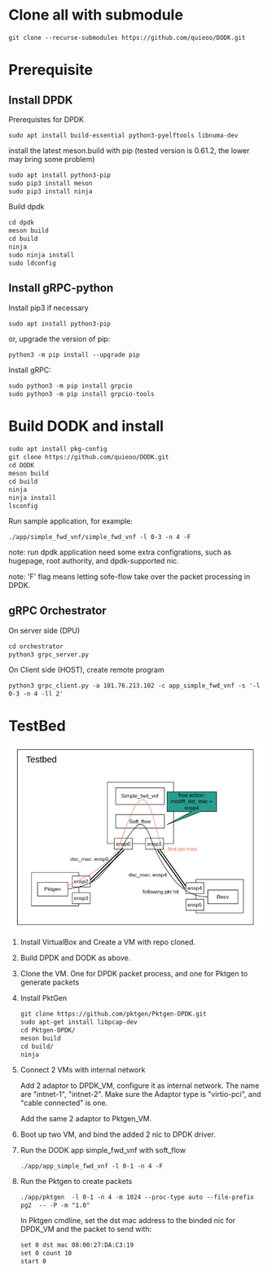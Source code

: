 # Clone all with submodule
```
git clone --recurse-submodules https://github.com/quieoo/DODK.git

```

# Prerequisite
## Install DPDK

Prerequistes for DPDK
```
sudo apt install build-essential python3-pyelftools libnuma-dev
```

install the latest meson.build with pip (tested version is 0.61.2, the lower may bring some problem)

```
sudo apt install python3-pip
sudo pip3 install meson
sudo pip3 install ninja
```

Build dpdk

```
cd dpdk
meson build
cd build
ninja
sudo ninja install
sudo ldconfig
```

## Install gRPC-python
Install pip3 if necessary
```
sudo apt install python3-pip
```
or, upgrade the version of pip:
```
python3 -m pip install --upgrade pip
```

Install gRPC:
```
sudo python3 -m pip install grpcio
sudo python3 -m pip install grpcio-tools
```


# Build DODK and install
```
sudo apt install pkg-config
git clone https://github.com/quieoo/DODK.git
cd DODK
meson build
cd build
ninja
ninja install 
lsconfig
```

Run sample application, for example:
```
./app/simple_fwd_vnf/simple_fwd_vnf -l 0-3 -n 4 -F
```

note: run dpdk application need some extra configrations, such as hugepage, root authority, and dpdk-supported nic.

note: 'F' flag means letting sofe-flow take over the packet processing in DPDK.


## gRPC Orchestrator
On server side (DPU)
```
cd orchestrator
python3 grpc_server.py
```

On Client side (HOST), create remote program
```
python3 grpc_client.py -a 101.76.213.102 -c app_simple_fwd_vnf -s '-l 0-3 -n 4 -ll 2'
```

# TestBed
![TestBed](./testbed.png)

1. Install VirtualBox and Create a VM with repo cloned. 
2. Build DPDK and DODK as above.
3. Clone the VM. One for DPDK packet process, and one for Pktgen to generate packets
4. Install PktGen
    ```
    git clone https://github.com/pktgen/Pktgen-DPDK.git
    sudo apt-get install libpcap-dev
    cd Pktgen-DPDK/
    meson build
    cd build/
    ninja
    ```
5. Connect 2 VMs with internal network
    
    Add 2 adaptor to DPDK_VM, configure it as internal network. The name are "intnet-1", "intnet-2". 
    Make sure the Adaptor type is "virtio-pci", and "cable connected" is one.

    Add the same 2 adaptor to Pktgen_VM.
6. Boot up two VM, and bind the added 2 nic to DPDK driver.
7. Run the DODK app simple_fwd_vnf with soft_flow
    ```
    ./app/app_simple_fwd_vnf -l 0-1 -n 4 -F
    ```
8. Run the Pktgen to create packets
    ```
    ./app/pktgen  -l 0-1 -n 4 -m 1024 --proc-type auto --file-prefix pg2  -- -P -m "1.0"

    ```
    In Pktgen cmdline, set the dst mac address to the binded nic for DPDK_VM and the packet to send with:
    ```
    set 0 dst mac 08:00:27:DA:C3:19
    set 0 count 10
    start 0
    ```
